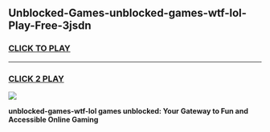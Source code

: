 
## Unblocked-Games-unblocked-games-wtf-lol-Play-Free-3jsdn
<h3>
<a href="https://premium76.site?title=unblocked-games-wtf-lol&ref=10A">CLICK TO PLAY</a></h3>
<hr>

<h3>
<a href="https://premium76.site?title=unblocked-games-wtf-lol&ref=10A">CLICK 2 PLAY</a>
  
</h3>

<a href="https://premium76.site?title=unblocked-games-wtf-lol&ref=10A"><img src="https://clearcache.store/games.png"></a>


**unblocked-games-wtf-lol games unblocked: Your Gateway to Fun and Accessible Online Gaming**
